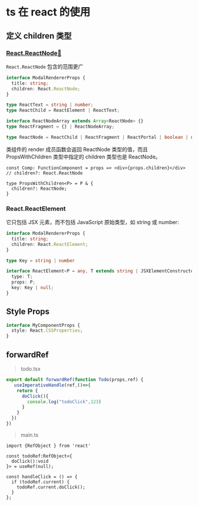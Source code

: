 # ts 在 react 的使用
## 定义 children 类型
### [React.ReactNode🔗](https://react.dev/learn/typescript#typing-children)

`React.ReactNode` 包含的范围更广

```ts
interface ModalRendererProps {
  title: string;
  children: React.ReactNode;
}
```
```ts
type ReactText = string | number;
type ReactChild = ReactElement | ReactText;

interface ReactNodeArray extends Array<ReactNode> {}
type ReactFragment = {} | ReactNodeArray;

type ReactNode = ReactChild | ReactFragment | ReactPortal | boolean | null | undefined;
```

类组件的 render 成员函数会返回 ReactNode 类型的值，而且 PropsWithChildren 类型中指定的 children 类型也是 ReactNode。

```tsx
const Comp: FunctionComponent = props => <div>{props.children}</div> 
// children?: React.ReactNode

type PropsWithChildren<P> = P & {
  children?: ReactNode;
}
```

### React.ReactElement
它只包括 JSX 元素，而不包括 JavaScript 原始类型，如 string 或 number:

```ts
interface ModalRendererProps {
  title: string;
  children: React.ReactElement;
}
```
```ts
type Key = string | number

interface ReactElement<P = any, T extends string | JSXElementConstructor<any> = string | JSXElementConstructor<any>> {
  type: T;
  props: P;
  key: Key | null;
}
```



## Style Props 
```ts
interface MyComponentProps {
  style: React.CSSProperties;
}
```

## forwardRef

>todo.tsx
```ts
export default forwardRef(function Todo(props,ref) {
   useImperativeHandle(ref,()=>{
    return {
      doClick(){
        console.log("todoClick",123)
      }
    }
  })
})
```
> main.ts
```tsx
import {RefObject } from 'react'

const todoRef:RefObject<{
  doClick():void
}> = useRef(null);

const handleClick = () => {
  if (todoRef.current) {
    todoRef.current.doClick();
  }
};
```